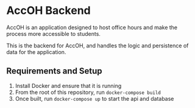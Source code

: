 # AccOH Backend

AccOH is an application designed to host office hours and make the process more 
accessible to students.

This is the backend for AccOH, and handles the logic and persistence of data for the application.

## Requirements and Setup

1. Install Docker and ensure that it is running
2. From the root of this repository, run `docker-compose build`
3. Once built, run `docker-compose up` to start the api and database

